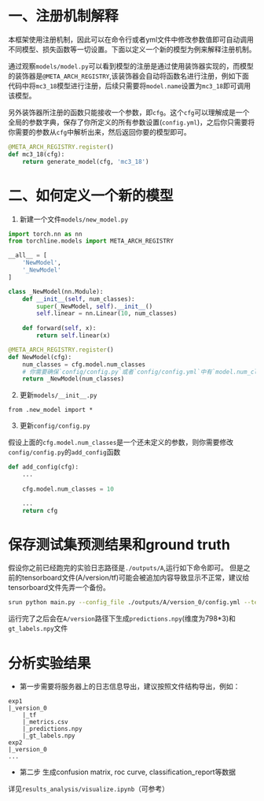 # 一、注册机制解释

本框架使用注册机制，因此可以在命令行或者yml文件中修改参数值即可自动调用不同模型、损失函数等一切设置。下面以定义一个新的模型为例来解释注册机制。

通过观察`models/model.py`可以看到模型的注册是通过使用装饰器实现的，而模型的装饰器是`@META_ARCH_REGISTRY`,该装饰器会自动将函数名进行注册，例如下面代码中将`mc3_18`模型进行注册，后续只需要将`model.name`设置为`mc3_18`即可调用该模型。

另外装饰器所注册的函数只能接收一个参数，即`cfg`。这个`cfg`可以理解成是一个全局的参数字典，保存了你所定义的所有参数设置(`config.yml`)，之后你只需要将你需要的参数从`cfg`中解析出来，然后返回你要的模型即可。

```python
@META_ARCH_REGISTRY.register()
def mc3_18(cfg):
    return generate_model(cfg, 'mc3_18')
```


# 二、如何定义一个新的模型

1. 新建一个文件`models/new_model.py`

```python
import torch.nn as nn
from torchline.models import META_ARCH_REGISTRY

__all__ = [
    'NewModel',
    '_NewModel'
]

class _NewModel(nn.Module):
    def __init__(self, num_classes):
        super(_NewModel, self).__init__()
        self.linear = nn.Linear(10, num_classes)
    
    def forward(self, x):
        return self.linear(x)

@META_ARCH_REGISTRY.register()
def NewModel(cfg):
    num_classes = cfg.model.num_classes 
    # 你需要确保`config/config.py`或者`config/config.yml`中有`model.num_classes`这个参数
    return _NewModel(num_classes)
```

2. 更新`models/__init__.py`

```
from .new_model import *
```

3. 更新`config/config.py`

假设上面的`cfg.model.num_classes`是一个还未定义的参数，则你需要修改`config/config.py`的`add_config`函数

```python
def add_config(cfg):
    ...
    
    cfg.model.num_classes = 10

    ...
    return cfg
```

# 保存测试集预测结果和ground truth

假设你之前已经跑完的实验日志路径是`./outputs/A`,运行如下命令即可。 但是之前的tensorboard文件(A/version/tf)可能会被追加内容导致显示不正常，建议给tensorboard文件先弄一个备份。

```bash
srun python main.py --config_file ./outputs/A/version_0/config.yml --test_only trainer.gpus [0] trainer.resume_from_from_checkpoint ./outputs/A/version_0/checkpoints/epoch*.ckpt
```

运行完了之后会在`A/version`路径下生成`predictions.npy`(维度为798*3)和`gt_labels.npy`文件

# 分析实验结果


- 第一步需要将服务器上的日志信息导出，建议按照文件结构导出，例如：

```
exp1
|_version_0
    |_tf
    |_metrics.csv
    |_predictions.npy
    |_gt_labels.npy
exp2
|_version_0
...
```

- 第二步 生成confusion matrix, roc curve, classification_report等数据

详见`results_analysis/visualize.ipynb`（可参考）